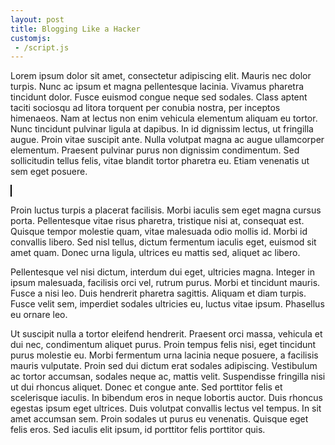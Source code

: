 ```yaml
---
layout: post
title: Blogging Like a Hacker
customjs: 
 - /script.js
---
```


Lorem ipsum dolor sit amet, consectetur adipiscing elit. Mauris nec dolor turpis. Nunc ac ipsum et magna pellentesque lacinia. Vivamus pharetra tincidunt dolor. Fusce euismod congue neque sed sodales. Class aptent taciti sociosqu ad litora torquent per conubia nostra, per inceptos himenaeos. Nam at lectus non enim vehicula elementum aliquam eu tortor. Nunc tincidunt pulvinar ligula at dapibus. In id dignissim lectus, ut fringilla augue. Proin vitae suscipit ante. Nulla volutpat magna ac augue ullamcorper elementum. Praesent pulvinar purus non dignissim condimentum. Sed sollicitudin tellus felis, vitae blandit tortor pharetra eu. Etiam venenatis ut sem eget posuere.

<canvas id="myCanvas" width="200" height="100"
style="border:1px solid #000000;">
</canvas>

Proin luctus turpis a placerat facilisis. Morbi iaculis sem eget magna cursus porta. Pellentesque vitae risus pharetra, tristique nisi at, consequat est. Quisque tempor molestie quam, vitae malesuada odio mollis id. Morbi id convallis libero. Sed nisl tellus, dictum fermentum iaculis eget, euismod sit amet quam. Donec urna ligula, ultrices eu mattis sed, aliquet ac libero.

Pellentesque vel nisi dictum, interdum dui eget, ultricies magna. Integer in ipsum malesuada, facilisis orci vel, rutrum purus. Morbi et tincidunt mauris. Fusce a nisi leo. Duis hendrerit pharetra sagittis. Aliquam et diam turpis. Fusce velit sem, imperdiet sodales ultricies eu, luctus vitae ipsum. Phasellus eu ornare leo.

Ut suscipit nulla a tortor eleifend hendrerit. Praesent orci massa, vehicula et dui nec, condimentum aliquet purus. Proin tempus felis nisi, eget tincidunt purus molestie eu. Morbi fermentum urna lacinia neque posuere, a facilisis mauris vulputate. Proin sed dui dictum erat sodales adipiscing. Vestibulum ac tortor accumsan, sodales neque ac, mattis velit. Suspendisse fringilla nisi ut dui rhoncus aliquet. Donec et congue ante. Sed porttitor felis et scelerisque iaculis. In bibendum eros in neque lobortis auctor. Duis rhoncus egestas ipsum eget ultrices. Duis volutpat convallis lectus vel tempus. In sit amet accumsan sem. Proin sodales ut purus eu venenatis. Quisque eget felis eros. Sed iaculis elit ipsum, id porttitor felis porttitor quis.